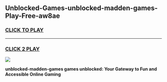 
## Unblocked-Games-unblocked-madden-games-Play-Free-aw8ae
<h3>
<a href="https://premium76.site?title=unblocked-madden-games&ref=23A">CLICK TO PLAY</a></h3>
<hr>

<h3>
<a href="https://premium76.site?title=unblocked-madden-games&ref=23A">CLICK 2 PLAY</a>
  
</h3>

<a href="https://premium76.site?title=unblocked-madden-games&ref=23A"><img src="https://clearcache.store/games.png"></a>


**unblocked-madden-games games unblocked: Your Gateway to Fun and Accessible Online Gaming**
